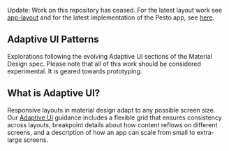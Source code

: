 Update: Work on this repository has ceased. For the latest layout work see [app-layout](https://github.com/PolymerElements/app-layout) and for the latest implementation of the Pesto app, see [here](https://github.com/PolymerElements/app-layout/tree/master/templates/pesto).

## Adaptive UI Patterns

Explorations following the evolving Adaptive UI sections of the Material Design spec. Please note that all of this work should be considered experimental. It is geared towards prototyping.

## What is Adaptive UI?

Responsive layouts in material design adapt to any possible screen size. Our [Adaptive UI](https://www.google.com/design/spec/layout/adaptive-ui.html) guidance includes a flexible grid that ensures consistency across layouts, breakpoint details about how content reflows on different screens, and a description of how an app can scale from small to extra-large screens.
